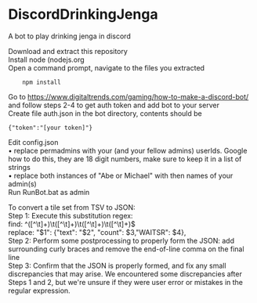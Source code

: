 # DiscordDrinkingJenga
A bot to play drinking jenga in discord

Download and extract this repository  
Install node (nodejs.org  
Open a command prompt, navigate to the files you extracted  
```
    npm install
```
Go to https://www.digitaltrends.com/gaming/how-to-make-a-discord-bot/ and follow steps 2-4 to get auth token and add bot to your server  
Create file auth.json in the bot directory, contents should be   

```{"token":"[your token]"}```

Edit config.json  
• replace permadmins with your (and your fellow admins) userIds. Google how to do this, they are 18 digit numbers, make sure to keep it in a list of strings  
• replace both instances of "Abe or Michael" with then names of your admin(s)  
Run RunBot.bat as admin



To convert a tile set from TSV to JSON:  
Step 1: Execute this substitution regex:  
find: ^([^\t]+)\t([^\t]+)\t([^\t]+)\t([^\t]+)$  
replace: "$1": {"text": "$2", "count": $3,"WAITSR": $4},  
Step 2: Perform some postprocessing to properly form the JSON: add surrounding curly braces and remove the end-of-line comma on the final line  
Step 3: Confirm that the JSON is properly formed, and fix any small discrepancies that may arise. We encountered some discrepancies after Steps 1 and 2, but we're unsure if they were user error or mistakes in the regular expression.  


